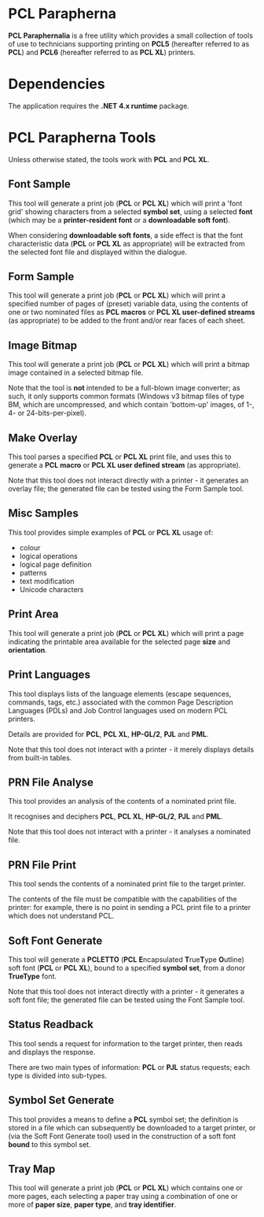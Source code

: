 # PCL Parapherna
**PCL Paraphernalia** is a free utility which provides a small collection of tools of use to technicians supporting printing on **PCL5** (hereafter referred to as **PCL**) and **PCL6** (hereafter referred to as **PCL XL**) printers.

# Dependencies
The application requires the **.NET 4.x runtime** package.

# PCL Parapherna Tools
Unless otherwise stated, the tools work with **PCL** and **PCL XL**.

## Font Sample
This tool will generate a print job (**PCL** or **PCL XL**) which will print a 'font grid' showing characters from a selected **symbol set**, using a selected **font** (which may be a **printer-resident font** or a **downloadable soft font**).

When considering **downloadable soft fonts**, a side effect is that the font characteristic data (**PCL** or **PCL XL** as appropriate) will be extracted from the selected font file and displayed within the dialogue.
	
## Form Sample
This tool will generate a print job (**PCL** or **PCL XL**) which will print a specified number of pages of (preset) variable data, using the contents of one or two nominated files as **PCL macros** or **PCL XL user-defined streams** (as appropriate) to be added to the front and/or rear faces of each sheet.

## Image Bitmap
This tool will generate a print job (**PCL** or **PCL XL**) which will print a bitmap image contained in a selected bitmap file.

Note that the tool is **not** intended to be a full-blown image converter; as such, it only supports common formats (Windows v3 bitmap files of type BM, which are uncompressed, and which contain 'bottom-up' images, of 1-, 4- or 24-bits-per-pixel).

## Make Overlay
This tool parses a specified **PCL** or **PCL XL** print file, and uses this to generate a **PCL macro** or **PCL XL user defined stream** (as appropriate).

Note that this tool does not interact directly with a printer - it generates an overlay file; the generated file can be tested using the Form Sample tool.

## Misc Samples
This tool provides simple examples of **PCL** or **PCL XL** usage of:

 - colour
 - logical operations
 - logical page definition
 - patterns
 - text modification
 - Unicode characters

## Print Area
This tool will generate a print job (**PCL** or **PCL XL**) which will print a page indicating the printable area available for the selected page **size** and **orientation**.

## Print Languages
This tool displays lists of the language elements (escape sequences, commands, tags, etc.) associated with the common Page Description Languages (PDLs) and Job Control languages used on modern PCL printers.

Details are provided for **PCL**, **PCL XL**, **HP-GL/2**, **PJL** and **PML**.

Note that this tool does not interact with a printer - it merely displays details from built-in tables.

## PRN File Analyse
This tool provides an analysis of the contents of a nominated print file.

It recognises and deciphers **PCL**, **PCL XL**, **HP-GL/2**, **PJL** and **PML**.

Note that this tool does not interact with a printer - it analyses a nominated file.

## PRN File Print
This tool sends the contents of a nominated print file to the target printer.

The contents of the file must be compatible with the capabilities of the printer: for example, there is no point in sending a PCL print file to a printer which does not understand PCL.

## Soft Font Generate
This tool will generate a **PCLETTO** (**PCL**  **E**ncapsulated **T**rue**T**ype **O**utline) soft font (**PCL** or **PCL XL**), bound to a specified **symbol set**, from a donor **TrueType** font.

Note that this tool does not interact directly with a printer - it generates a soft font file; the generated file can be tested using the Font Sample tool.

## Status Readback
This tool sends a request for information to the target printer, then reads and displays the response.

There are two main types of information: **PCL** or **PJL** status requests; each type is divided into sub-types.

## Symbol Set Generate
This tool provides a means to define a **PCL** symbol set; the definition is stored in a file which can subsequently be downloaded to a target printer, or (via the Soft Font Generate tool) used in the construction of a soft font **bound** to this symbol set.

## Tray Map
This tool will generate a print job (**PCL** or **PCL XL**) which contains one or more pages, each selecting a paper tray using a combination of one or more of **paper size**, **paper type**, and **tray identifier**.
